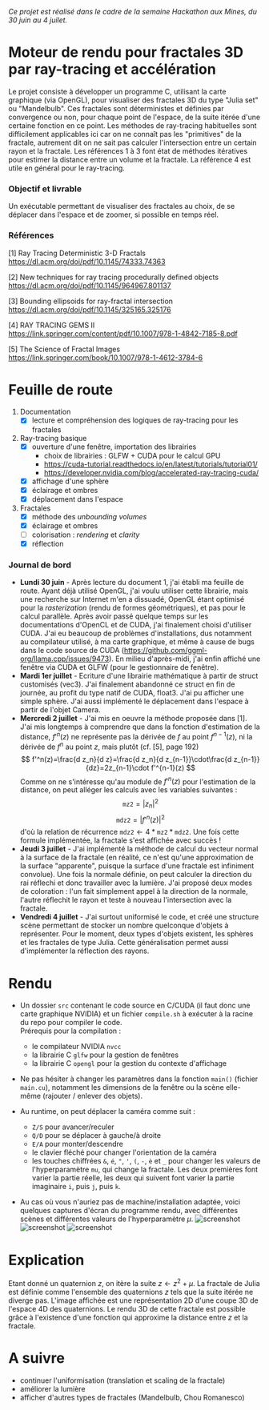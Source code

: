_Ce projet est réalisé dans le cadre de la semaine Hackathon aux Mines, du 30 juin au 4 juilet._

# Moteur de rendu pour fractales 3D par ray-tracing et accélération

Le projet consiste à développer un programme C, utilisant la carte graphique (via OpenGL), pour visualiser des fractales 3D du type "Julia set" ou "Mandelbulb". Ces fractales sont déterministes et définies par convergence ou non, pour chaque point de l'espace, de la suite itérée d'une certaine fonction en ce point. Les méthodes de ray-tracing habituelles sont difficilement applicables ici car on ne connaît pas les "primitives" de la fractale, autrement dit on ne sait pas calculer l'intersection entre un certain rayon et la fractale.
Les références 1 à 3 font état de méthodes itératives pour estimer la distance entre un volume et la fractale.
La référence 4 est utile en général pour le ray-tracing.

### Objectif et livrable
Un exécutable permettant de visualiser des fractales au choix, de se déplacer dans l'espace et de zoomer, si possible en temps réel.

### Références
[1] Ray Tracing Deterministic 3-D Fractals
https://dl.acm.org/doi/pdf/10.1145/74333.74363 

[2] New techniques for ray tracing procedurally defined objects
https://dl.acm.org/doi/pdf/10.1145/964967.801137 

[3] Bounding ellipsoids for ray-fractal intersection
https://dl.acm.org/doi/pdf/10.1145/325165.325176 

[4] RAY TRACING GEMS II
https://link.springer.com/content/pdf/10.1007/978-1-4842-7185-8.pdf

[5] The Science of Fractal Images
https://link.springer.com/book/10.1007/978-1-4612-3784-6

# Feuille de route

1. Documentation
    - [x] lecture et compréhension des logiques de ray-tracing pour les fractales

2. Ray-tracing basique
    - [x] ouverture d'une fenêtre, importation des librairies
        - choix de librairies : GLFW + CUDA pour le calcul GPU
        - https://cuda-tutorial.readthedocs.io/en/latest/tutorials/tutorial01/
        - https://developer.nvidia.com/blog/accelerated-ray-tracing-cuda/
    - [x] affichage d'une sphère
    - [x] éclairage et ombres
    - [x] déplacement dans l'espace

3. Fractales
    - [x] méthode des _unbounding volumes_
    - [x] éclairage et ombres
    - [ ] colorisation : _rendering_ et _clarity_
    - [x] réflection

### Journal de bord
- **Lundi 30 juin** - Après lecture du document 1, j'ai établi ma feuille de route. Ayant déjà utilisé OpenGL, j'ai voulu utiliser cette librairie, mais une recherche sur Internet m'en a dissuadé, OpenGL étant optimisé pour la _rasterization_ (rendu de formes géométriques), et pas pour le calcul parallèle. Après avoir passé quelque temps sur les documentations d'OpenCL et de CUDA, j'ai finalement choisi d'utiliser CUDA. J'ai eu beaucoup de problèmes d'installations, dus notamment au compilateur utilisé, à ma carte graphique, et même à cause de bugs dans le code source de CUDA (https://github.com/ggml-org/llama.cpp/issues/9473). En milieu d'après-midi, j'ai enfin affiché une fenêtre via CUDA et GLFW (pour le gestionnaire de fenêtre).
- **Mardi 1er juillet** - Ecriture d'une librairie mathématique à partir de struct customisés (vec3). J'ai finalement abandonné ce struct en fin de journée, au profit du type natif de CUDA, float3. J'ai pu afficher une simple sphère. J'ai aussi implémenté le déplacement dans l'espace à partir de l'objet Camera.
- **Mercredi 2 juillet** - J'ai mis en oeuvre la méthode proposée dans [1]. J'ai mis longtemps à comprendre que dans la fonction d'estimation de la distance, $f'^n(z)$ ne représente pas la dérivée de $f$ au point $f^{n-1}(z)$, ni la dérivée de $f^n$ au point $z$, mais plutôt (cf. [5], page 192) $$ f'^n(z)=\frac{d z_n}{d z}=\frac{d z_n}{d z_{n-1}}\cdot\frac{d z_{n-1}}{dz}=2z_{n-1}\cdot f'^{n-1}(z) $$ Comme on ne s'intéresse qu'au module de $f'^n(z)$ pour l'estimation de la distance, on peut alléger les calculs avec les variables suivantes : $$ \texttt{mz2}=|z_n|^2 $$ $$ \texttt{mdz2}=|f'^n(z)|^2 $$ d'où la relation de récurrence $\texttt{mdz2}\leftarrow4*\texttt{mz2}*\texttt{mdz2}$. Une fois cette formule implémentée, la fractale s'est affichée avec succès !
- **Jeudi 3 juillet** - J'ai implémenté la méthode de calcul du vecteur normal à la surface de la fractale (en réalité, ce n'est qu'une approximation de la surface "apparente", puisque la surface d'une fractale est infiniment convolue). Une fois la normale définie, on peut calculer la direction du rai réflechi et donc travailler avec la lumière. J'ai proposé deux modes de coloration : l'un fait simplement appel à la direction de la normale, l'autre réflechit le rayon et teste à nouveau l'intersection avec la fractale.
- **Vendredi 4 juillet** - J'ai surtout uniformisé le code, et créé une structure scène permettant de stocker un nombre quelconque d'objets à représenter. Pour le moment, deux types d'objets existent, les sphères et les fractales de type Julia. Cette généralisation permet aussi d'implémenter la réflection des rayons.

# Rendu
- Un dossier `src` contenant le code source en C/CUDA (il faut donc une carte graphique NVIDIA) et un fichier `compile.sh` à exécuter à la racine du repo pour compiler le code.\
Prérequis pour la compilation :
    - le compilateur NVIDIA `nvcc`
    - la librairie C `glfw` pour la gestion de fenêtres
    - la librairie C `opengl` pour la gestion du contexte d'affichage
- Ne pas hésiter à changer les paramètres dans la fonction `main()` (fichier `main.cu`), notamment les dimensions de la fenêtre ou la scène elle-même (rajouter / enlever des objets).
- Au runtime, on peut déplacer la caméra comme suit :
    - `Z/S` pour avancer/reculer
    - `Q/D` pour se déplacer à gauche/à droite
    - `E/A` pour monter/descendre
    - le clavier fléché pour changer l'orientation de la caméra
    - les touches chiffrées `&`, `é`, `"`, `'`, `(`, `-`, `è` et `_` pour changer les valeurs de l'hyperparamètre `mu`, qui change la fractale. Les deux premières font varier la partie réelle, les deux qui suivent font varier la partie imaginaire `i`, puis `j`, puis `k`.

- Au cas où vous n'auriez pas de machine/installation adaptée, voici quelques captures d'écran du programme rendu, avec différentes scènes et différentes valeurs de l'hyperparamètre $\mu$.
![screenshot](imgs/scene.png)
![screenshot](imgs/julia1.png)
![screenshot](imgs/julia2.png)

# Explication
Etant donné un quaternion $z$, on itère la suite $z\leftarrow z^2+\mu$. La fractale de Julia est définie comme l'ensemble des quaternions $z$ tels que la suite itérée ne diverge pas. L'image affichée est une représentation 2D d'une coupe 3D de l'espace 4D des quaternions. Le rendu 3D de cette fractale est possible grâce à l'existence d'une fonction qui approxime la distance entre $z$ et la fractale.

# A suivre
- continuer l'uniformisation (translation et scaling de la fractale)
- améliorer la lumière
- afficher d'autres types de fractales (Mandelbulb, Chou Romanesco)